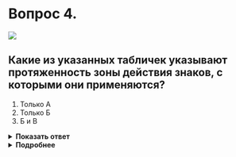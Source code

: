 # Вопрос 4.

![](https://s.drom.ru/i24227/pdd/tickets/2016/1542608548.jpg)

## Какие из указанных табличек указывают протяженность зоны действия знаков, с которыми они применяются?

1. Только А
2. Только Б
3. Б и В

<details>
<summary><b>Показать ответ</b></summary>
Правильный ответ: 3
</details>
<details>
<summary><b>Подробнее</b></summary>
Таблички 8.2.1, 8.2.2 «Зона действия», обозначенные «Б» и «В», указывают зону действия запрещающих знаков.
Табличка «А» 8.1.1 «Расстояние до объекта» указывает точное расстояние от знака до начала опасного участка, места введения какого-либо ограничения или определённого объекта, находящегося впереди по ходу движения.
(«Дорожные знаки»)
</details>